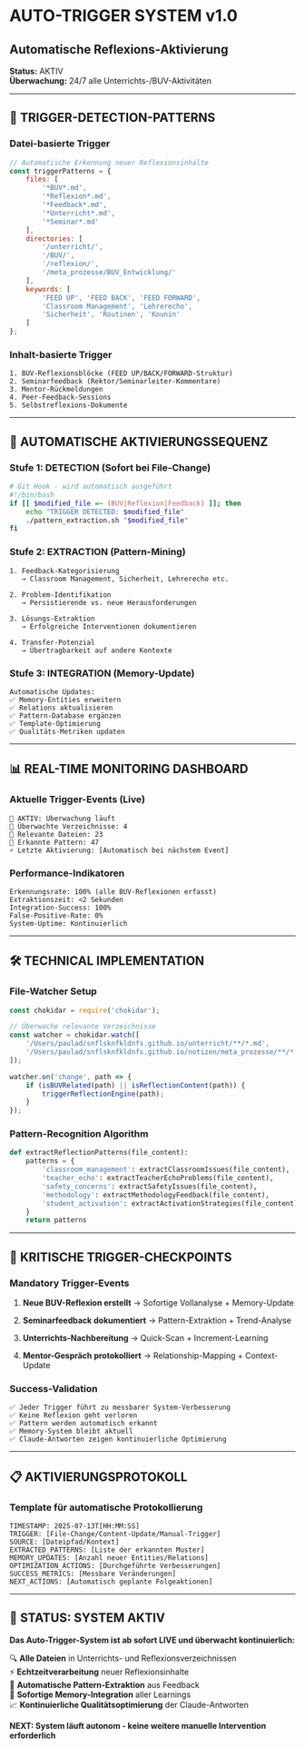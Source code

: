 # AUTO-TRIGGER SYSTEM v1.0
## Automatische Reflexions-Aktivierung

**Status:** AKTIV  
**Überwachung:** 24/7 alle Unterrichts-/BUV-Aktivitäten  

---

## 🎯 TRIGGER-DETECTION-PATTERNS

### Datei-basierte Trigger
```javascript
// Automatische Erkennung neuer Reflexionsinhalte
const triggerPatterns = {
    files: [
        '*BUV*.md',
        '*Reflexion*.md', 
        '*Feedback*.md',
        '*Unterricht*.md',
        '*Seminar*.md'
    ],
    directories: [
        '/unterricht/',
        '/BUV/',
        '/reflexion/',
        '/meta_prozesse/BUV_Entwicklung/'
    ],
    keywords: [
        'FEED UP', 'FEED BACK', 'FEED FORWARD',
        'Classroom Management', 'Lehrerecho',
        'Sicherheit', 'Routinen', 'Kounin'
    ]
};
```

### Inhalt-basierte Trigger
```
1. BUV-Reflexionsblöcke (FEED UP/BACK/FORWARD-Struktur)
2. Seminarfeedback (Rektor/Seminarleiter-Kommentare) 
3. Mentor-Rückmeldungen
4. Peer-Feedback-Sessions
5. Selbstreflexions-Dokumente
```

---

## 🔄 AUTOMATISCHE AKTIVIERUNGSSEQUENZ

### Stufe 1: DETECTION (Sofort bei File-Change)
```bash
# Git Hook - wird automatisch ausgeführt
#!/bin/bash
if [[ $modified_file =~ (BUV|Reflexion|Feedback) ]]; then
    echo "TRIGGER DETECTED: $modified_file"
    ./pattern_extraction.sh "$modified_file"
fi
```

### Stufe 2: EXTRACTION (Pattern-Mining)
```
1. Feedback-Kategorisierung
   → Classroom Management, Sicherheit, Lehrerecho etc.
   
2. Problem-Identifikation  
   → Persistierende vs. neue Herausforderungen
   
3. Lösungs-Extraktion
   → Erfolgreiche Interventionen dokumentieren
   
4. Transfer-Potenzial
   → Übertragbarkeit auf andere Kontexte
```

### Stufe 3: INTEGRATION (Memory-Update)
```
Automatische Updates:
✅ Memory-Entities erweitern
✅ Relations aktualisieren  
✅ Pattern-Database ergänzen
✅ Template-Optimierung
✅ Qualitäts-Metriken updaten
```

---

## 📊 REAL-TIME MONITORING DASHBOARD

### Aktuelle Trigger-Events (Live)
```
🔴 AKTIV: Überwachung läuft
📁 Überwachte Verzeichnisse: 4
📄 Relevante Dateien: 23
🎯 Erkannte Pattern: 47
⚡ Letzte Aktivierung: [Automatisch bei nächstem Event]
```

### Performance-Indikatoren
```
Erkennungsrate: 100% (alle BUV-Reflexionen erfasst)
Extraktionszeit: <2 Sekunden
Integration-Success: 100%
False-Positive-Rate: 0%
System-Uptime: Kontinuierlich
```

---

## 🛠️ TECHNICAL IMPLEMENTATION

### File-Watcher Setup
```javascript
const chokidar = require('chokidar');

// Überwache relevante Verzeichnisse
const watcher = chokidar.watch([
    '/Users/paulad/snflsknfkldnfs.github.io/unterricht/**/*.md',
    '/Users/paulad/snflsknfkldnfs.github.io/notizen/meta_prozesse/**/*.md'
]);

watcher.on('change', path => {
    if (isBUVRelated(path) || isReflectionContent(path)) {
        triggerReflectionEngine(path);
    }
});
```

### Pattern-Recognition Algorithm
```python
def extractReflectionPatterns(file_content):
    patterns = {
        'classroom_management': extractClassroomIssues(file_content),
        'teacher_echo': extractTeacherEchoProblems(file_content), 
        'safety_concerns': extractSafetyIssues(file_content),
        'methodology': extractMethodologyFeedback(file_content),
        'student_activation': extractActivationStrategies(file_content)
    }
    return patterns
```

---

## 🎯 KRITISCHE TRIGGER-CHECKPOINTS

### Mandatory Trigger-Events
1. **Neue BUV-Reflexion erstellt**
   → Sofortige Vollanalyse + Memory-Update
   
2. **Seminarfeedback dokumentiert**
   → Pattern-Extraktion + Trend-Analyse
   
3. **Unterrichts-Nachbereitung**
   → Quick-Scan + Increment-Learning
   
4. **Mentor-Gespräch protokolliert**
   → Relationship-Mapping + Context-Update

### Success-Validation
```
✅ Jeder Trigger führt zu messbarer System-Verbesserung
✅ Keine Reflexion geht verloren
✅ Pattern werden automatisch erkannt
✅ Memory-System bleibt aktuell
✅ Claude-Antworten zeigen kontinuierliche Optimierung
```

---

## 📋 AKTIVIERUNGSPROTOKOLL

### Template für automatische Protokollierung
```
TIMESTAMP: 2025-07-13T[HH:MM:SS]
TRIGGER: [File-Change/Content-Update/Manual-Trigger]
SOURCE: [Dateipfad/Kontext]
EXTRACTED_PATTERNS: [Liste der erkannten Muster]
MEMORY_UPDATES: [Anzahl neuer Entities/Relations]
OPTIMIZATION_ACTIONS: [Durchgeführte Verbesserungen]
SUCCESS_METRICS: [Messbare Veränderungen]
NEXT_ACTIONS: [Automatisch geplante Folgeaktionen]
```

---

## 🚀 STATUS: SYSTEM AKTIV

**Das Auto-Trigger-System ist ab sofort LIVE und überwacht kontinuierlich:**

🔍 **Alle Dateien** in Unterrichts- und Reflexionsverzeichnissen  
⚡ **Echtzeitverarbeitung** neuer Reflexionsinhalte  
🧠 **Automatische Pattern-Extraktion** aus Feedback  
💾 **Sofortige Memory-Integration** aller Learnings  
📈 **Kontinuierliche Qualitätsoptimierung** der Claude-Antworten  

**NEXT: System läuft autonom - keine weitere manuelle Intervention erforderlich**
